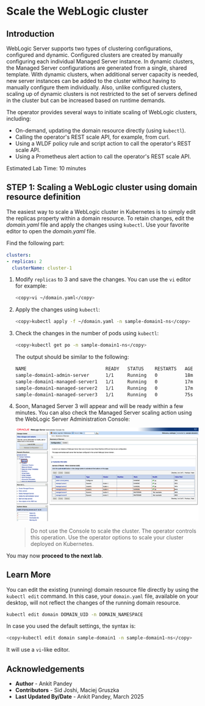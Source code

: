 # Scale the WebLogic cluster

## Introduction

WebLogic Server supports two types of clustering configurations, configured and dynamic. Configured clusters are created by manually configuring each individual Managed Server instance. In dynamic clusters, the Managed Server configurations are generated from a single, shared template.  With dynamic clusters, when additional server capacity is needed, new server instances can be added to the cluster without having to manually configure them individually. Also, unlike configured clusters, scaling up of dynamic clusters is not restricted to the set of servers defined in the cluster but can be increased based on runtime demands.

The operator provides several ways to initiate scaling of WebLogic clusters, including:

- On-demand, updating the domain resource directly (using `kubectl`).
- Calling the operator's REST scale API, for example, from curl.
- Using a WLDF policy rule and script action to call the operator's REST scale API.
- Using a Prometheus alert action to call the operator's REST scale API.

Estimated Lab Time: 10 minutes

## **STEP 1**: Scaling a WebLogic cluster using domain resource definition

The easiest way to scale a WebLogic cluster in Kubernetes is to simply edit the replicas property within a domain resource.  To retain changes, edit the *domain.yaml* file and apply the changes using `kubectl`. Use your favorite editor to open the *domain.yaml* file.

Find the following part:
```yaml
clusters:
- replicas: 2
  clusterName: cluster-1
```
1. Modify `replicas` to 3 and save the changes. You can use the `vi` editor for example:
    ```bash
    <copy>vi ~/domain.yaml</copy>
    ```

2. Apply the changes using `kubectl`:
    ```bash
    <copy>kubectl apply -f ~/domain.yaml -n sample-domain1-ns</copy>
    ```

3. Check the changes in the number of pods using `kubectl`:
    ```bash
    <copy>kubectl get po -n sample-domain1-ns</copy>
    ```
    The output should be similar to the following:
    ```bash
    NAME                             READY   STATUS    RESTARTS   AGE
    sample-domain1-admin-server      1/1     Running   0          18m
    sample-domain1-managed-server1   1/1     Running   0          17m
    sample-domain1-managed-server2   1/1     Running   0          17m
    sample-domain1-managed-server3   1/1     Running   0          75s
    ```
4. Soon, Managed Server 3 will appear and will be ready within a few minutes. You can also check the Managed Server scaling action using the WebLogic Server Administration Console:

    ![verify server](images/verifyserver.png)
    > Do not use the Console to scale the cluster. The operator controls this operation. Use the operator options to scale your cluster deployed on Kubernetes.

You may now **proceed to the next lab**.

## Learn More

You can edit the existing (running) domain resource file directly by using the `kubectl edit` command. In this case, your `domain.yaml` file, available on your desktop, will not reflect the changes of the running domain resource.
  ```bash
  kubectl edit domain DOMAIN_UID -n DOMAIN_NAMESPACE
  ```
In case you used the default settings, the syntax is:
  ```bash
  <copy>kubectl edit domain sample-domain1 -n sample-domain1-ns</copy>
  ```
It will use a `vi`-like editor.

## Acknowledgements
* **Author** -  Ankit Pandey
* **Contributors** - Sid Joshi, Maciej Gruszka 
* **Last Updated By/Date** - Ankit Pandey, March 2025
